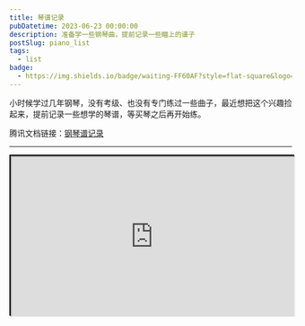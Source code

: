 ```yaml
---
title: 琴谱记录
pubDatetime: 2023-06-23 00:00:00
description: 准备学一些钢琴曲，提前记录一些瞄上的谱子
postSlug: piano_list
tags:
  - list
badge:
  - https://img.shields.io/badge/waiting-FF60AF?style=flat-square&logo=
---
```


小时候学过几年钢琴，没有考级、也没有专门练过一些曲子，最近想把这个兴趣捡起来，提前记录一些想学的琴谱，等买琴之后再开始练。

腾讯文档链接：[钢琴谱记录](https://docs.qq.com/sheet/DR2xJRHR5eG5yaktl?tab=BB08J2)

---

<div style="position: relative; width: 100%; 
    padding-top: calc(100% * 720 / 1280); 
    border: 2px black solid;">
    <iframe src="https://docs.qq.com/sheet/DR2xJRHR5eG5yaktl?tab=BB08J2" title="钢琴谱记录" 
    style="position: absolute; width: 100%; height: 100%; top: 0;">
    </iframe>
</div>
